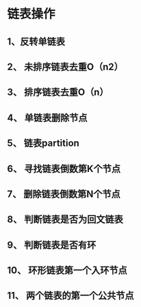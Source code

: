 # 链表操作

## 1、反转单链表

## 2、 未排序链表去重O（n2）

## 3、 排序链表去重O（n）

## 4、 单链表删除节点

## 5、 链表partition

## 6、 寻找链表倒数第K个节点

## 7、 删除链表倒数第N个节点

## 8、 判断链表是否为回文链表

## 9、 判断链表是否有环

## 10、 环形链表第一个入环节点

## 11、 两个链表的第一个公共节点

